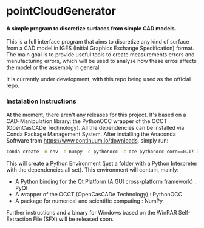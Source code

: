 pointCloudGenerator
===================

#### A simple program to discretize surfaces from simple CAD models.

This is a full interface program that aims to discretize any kind of surface from
a CAD model in IGES (Initial Graphics Exchange Specification) format. The main goal
is to provide useful tools to create measurements errors and manufacturing errors,
which will be used to analyse how these erros affects the model or the assembly
in general.

It is currently under development, with this repo being used as the official repo.

### Instalation Instructions

At the moment, there aren't any releases for this project.
It's based on a CAD-Manipulation library: the PythonOCC wrapper of the OCCT (OpenCasCADe Technology). All the dependencies can be installed via Conda Package Management System. After installing the Anaconda Software from https://www.continuum.io/downloads, simply run:
```bash
conda create -n env -c numpy -c pythonocc -c oce pythonocc-core==0.17.3 python=3
```
This will create a Python Environment (just a folder with a Python Interpreter with the dependencies all set). This environment will contain, mainly:
* A Python binding for the Qt Platform (A GUI cross-platform framework) : PyQt
* A wrapper of the OCCT (OpenCasCADe Technology) : PythonOCC
* A package for numerical and scientific computing : NumPy

Further instructions and a binary for Windows based on the WinRAR Self-Extraction File (SFX) will be released soon.

